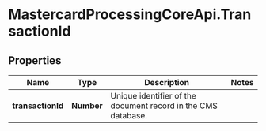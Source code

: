 # MastercardProcessingCoreApi.TransactionId

## Properties

Name | Type | Description | Notes
------------ | ------------- | ------------- | -------------
**transactionId** | **Number** | Unique identifier of the document record in the CMS database.  | 


